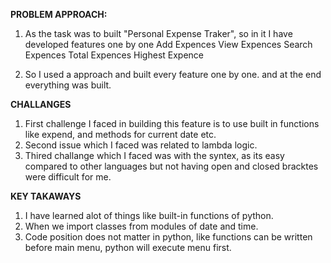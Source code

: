 **PROBLEM APPROACH:**
1. As the task was to built "Personal Expense Traker", so in it I have developed features one by one
   Add Expences
   View Expences
   Search Expences
   Total Expences
   Highest Expence

2. So I used a approach and built every feature one by one. and at the end everything was built.

**CHALLANGES**
1. First challenge I faced in building this feature is to use built in functions like expend, and methods for current date etc.
2. Second issue which I faced was related to lambda logic.
3. Thired challange which I faced was with the syntex, as its easy compared to other languages but not having open and closed bracktes were difficult for me.

**KEY TAKAWAYS**
1. I have learned alot of things like built-in functions of python.
2. When we import classes from modules of date and time.
3. Code position does not matter in python, like functions can be written before main menu, python will execute menu first. 
